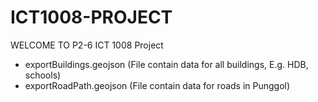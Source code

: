 # ICT1008-PROJECT

WELCOME TO P2-6 ICT 1008 Project

- exportBuildings.geojson (File contain data for all buildings, E.g. HDB, schools)
- exportRoadPath.geojson (File contain data for roads in Punggol)
